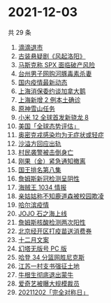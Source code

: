 # 2021-12-03

共 29 条

<!-- BEGIN ZHIHUSEARCH -->
<!-- 最后更新时间 Fri Dec 03 2021 13:10:55 GMT+0800 (China Standard Time) -->
1. [滴滴退市](https://www.zhihu.com/search?q=滴滴)
1. [古装悬疑剧《风起洛阳》](https://www.zhihu.com/search?q=风起洛阳)
1. [马斯克称 SPX 面临破产风险](https://www.zhihu.com/search?q=Spacex破产)
1. [台州男子网购河豚毒素杀妻](https://www.zhihu.com/search?q=台州杀妻)
1. [国内疫情最新动态](https://www.zhihu.com/search?q=疫情)
1. [上海消保委约谈加拿大鹅](https://www.zhihu.com/search?q=加拿大鹅)
1. [上海新增 2 例本土确诊](https://www.zhihu.com/search?q=上海疫情)
1. [原神雪山任务](https://www.zhihu.com/search?q=原神)
1. [小米 12 全球首发新骁龙 8](https://www.zhihu.com/search?q=小米12)
1. [美国「全球态势评估」](https://www.zhihu.com/search?q=全球态势评估)
1. [奥密克戎感染均为无症状或轻症](https://www.zhihu.com/search?q=奥密克戎)
1. [沙溢方回应出轨](https://www.zhihu.com/search?q=沙溢)
1. [村民袭警被击倒身亡](https://www.zhihu.com/search?q=袭警)
1. [刚果（金）紧急通知撤离](https://www.zhihu.com/search?q=刚果金)
1. [国王排名第八集](https://www.zhihu.com/search?q=国王排名)
1. [詹姆斯新冠检测呈阴性](https://www.zhihu.com/search?q=詹姆斯)
1. [海贼王 1034 情报](https://www.zhihu.com/search?q=海贼王)
1. [亲姑姑称不知鹿道森被校园欺凌](https://www.zhihu.com/search?q=鹿道森)
1. [哈尔滨疫情](https://www.zhihu.com/search?q=哈尔滨疫情)
1. [JOJO 石之海上线](https://www.zhihu.com/search?q=石之海)
1. [詹姆斯核酸检测两次阳性](https://www.zhihu.com/search?q=詹姆斯)
1. [北京经开区打疫苗送消费券](https://www.zhihu.com/search?q=打疫苗送消费券)
1. [十二月文案](https://www.zhihu.com/search?q=12月文案)
1. [幻塔无版号 PC 版](https://www.zhihu.com/search?q=幻塔)
1. [哈登 34 分篮网胜尼克斯](https://www.zhihu.com/search?q=篮网)
1. [江苏一村支书强征土地](https://www.zhihu.com/search?q=村支书强征土地)
1. [牛根生彻底退出蒙牛](https://www.zhihu.com/search?q=牛根生)
1. [爱奇艺被曝大规模裁员](https://www.zhihu.com/search?q=爱奇艺)
1. [20211202「完全对称日」](https://www.zhihu.com/search?q=20211202)
<!-- END ZHIHUSEARCH -->
